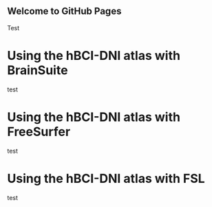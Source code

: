## Welcome to GitHub Pages
Test
# Using the hBCI-DNI atlas with BrainSuite
test
# Using the hBCI-DNI atlas with FreeSurfer
test
# Using the hBCI-DNI atlas with FSL
test
